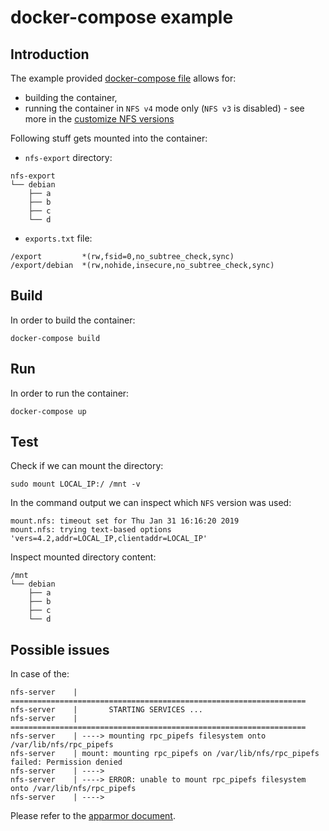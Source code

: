 # docker-compose example

## Introduction

The example provided [docker-compose file](docker-compose.yml) allows for:
* building the container,
* running the container in `NFS v4` mode only (`NFS v3` is disabled) - see more
  in the
  [customize NFS versions](../advanced/nfs-versions.md#customize-nfs-versions-offered)

Following stuff gets mounted into the container:

* `nfs-export` directory:

```
nfs-export
└── debian
    ├── a
    ├── b
    ├── c
    └── d
```

* `exports.txt` file:

```
/export         *(rw,fsid=0,no_subtree_check,sync)
/export/debian  *(rw,nohide,insecure,no_subtree_check,sync)
```

## Build

In order to build the container:

```
docker-compose build
```

## Run

In order to run the container:

```
docker-compose up
```

## Test

Check if we can mount the directory:

```
sudo mount LOCAL_IP:/ /mnt -v
```

In the command output we can inspect which `NFS` version was used:

```
mount.nfs: timeout set for Thu Jan 31 16:16:20 2019
mount.nfs: trying text-based options 'vers=4.2,addr=LOCAL_IP,clientaddr=LOCAL_IP'
```

Inspect mounted directory content:

```
/mnt
└── debian
    ├── a
    ├── b
    ├── c
    └── d
```

## Possible issues

In case of the:

```
nfs-server    | ==================================================================
nfs-server    |       STARTING SERVICES ...
nfs-server    | ==================================================================
nfs-server    | ----> mounting rpc_pipefs filesystem onto /var/lib/nfs/rpc_pipefs
nfs-server    | mount: mounting rpc_pipefs on /var/lib/nfs/rpc_pipefs failed: Permission denied
nfs-server    | ---->
nfs-server    | ----> ERROR: unable to mount rpc_pipefs filesystem onto /var/lib/nfs/rpc_pipefs
nfs-server    | ---->
```

Please refer to the [apparmor document](../feature/apparmor.md#apparmor).